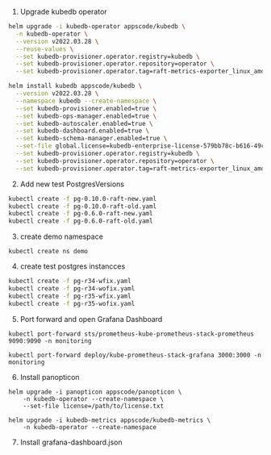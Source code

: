 1. Upgrade kubedb operator

```bash
helm upgrade -i kubedb-operator appscode/kubedb \
  -n kubedb-operator \
  --version v2022.03.28 \
  --reuse-values \
  --set kubedb-provisioner.operator.registry=kubedb \
  --set kubedb-provisioner.operator.repository=operator \
  --set kubedb-provisioner.operator.tag=raft-metrics-exporter_linux_amd64
```

```bash
helm install kubedb appscode/kubedb \
  --version v2022.03.28 \
  --namespace kubedb --create-namespace \
  --set kubedb-provisioner.enabled=true \
  --set kubedb-ops-manager.enabled=true \
  --set kubedb-autoscaler.enabled=true \
  --set kubedb-dashboard.enabled=true \
  --set kubedb-schema-manager.enabled=true \
  --set-file global.license=kubedb-enterprise-license-579bb78c-b616-49ce-af34-768c27f402fd.txt \
  --set kubedb-provisioner.operator.registry=kubedb \
  --set kubedb-provisioner.operator.repository=operator \
  --set kubedb-provisioner.operator.tag=raft-metrics-exporter_linux_amd64
```

2. Add new test PostgresVersions

```bash
kubectl create -f pg-0.10.0-raft-new.yaml
kubectl create -f pg-0.10.0-raft-old.yaml
kubectl create -f pg-0.6.0-raft-new.yaml
kubectl create -f pg-0.6.0-raft-old.yaml
```

3. create demo namespace

```
kubectl create ns demo
```

4. create test postgres instancces

```bash
kubectl create -f pg-r34-wfix.yaml
kubectl create -f pg-r34-wofix.yaml
kubectl create -f pg-r35-wfix.yaml
kubectl create -f pg-r35-wofix.yaml
```

5. Port forward and open Grafana Dashboard

```
kubectl port-forward sts/prometheus-kube-prometheus-stack-prometheus 9090:9090 -n monitoring

kubectl port-forward deploy/kube-prometheus-stack-grafana 3000:3000 -n monitoring
```

6. Install panopticon

```
helm upgrade -i panopticon appscode/panopticon \
    -n kubedb-operator --create-namespace \
    --set-file license=/path/to/license.txt
```

```
helm upgrade -i kubedb-metrics appscode/kubedb-metrics \
    -n kubedb-operator --create-namespace
```

7. Install grafana-dashboard.json
